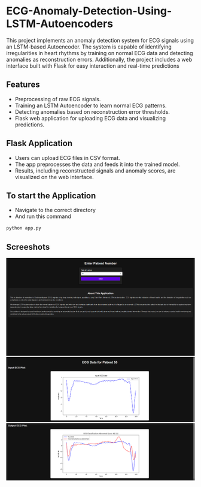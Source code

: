 # ECG-Anomaly-Detection-Using-LSTM-Autoencoders
This project implements an anomaly detection system for ECG signals using an LSTM-based Autoencoder. The system is capable of identifying irregularities in heart rhythms by training on normal ECG data and detecting anomalies as reconstruction errors. Additionally, the project includes a web interface built with Flask for easy interaction and real-time predictions
## Features
- Preprocessing of raw ECG signals.
- Training an LSTM Autoencoder to learn normal ECG patterns.
- Detecting anomalies based on reconstruction error thresholds.
- Flask web application for uploading ECG data and visualizing predictions.
## Flask Application
- Users can upload ECG files in CSV format.
- The app preprocesses the data and feeds it into the trained model.
- Results, including reconstructed signals and anomaly scores, are visualized on the web interface.
## To start the Application
- Navigate to the correct directory
- And run this command
``` bash
python app.py
```
## Screeshots
![img1](https://github.com/CodeWizardRakesh/ECG-Anomaly-Detection-Using-LSTM-Autoencoders/blob/main/images/Screenshot%202025-01-19%20112932.png)
![img2](https://github.com/CodeWizardRakesh/ECG-Anomaly-Detection-Using-LSTM-Autoencoders/blob/main/images/Screenshot%202025-01-19%20113058.png)
![img3](https://github.com/CodeWizardRakesh/ECG-Anomaly-Detection-Using-LSTM-Autoencoders/blob/main/images/Screenshot%202025-01-19%20113138.png)
